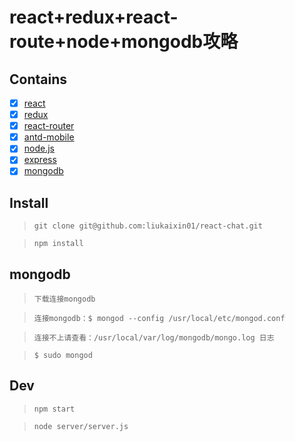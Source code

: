 # react+redux+react-route+node+mongodb攻略

## Contains

- [x] [react](https://reactjs.org/)
- [x] [redux](http://cn.redux.js.org/)
- [x] [react-router](http://www.ruanyifeng.com/blog/2016/05/react_router.html?utm_source=tool.lu)
- [x] [antd-mobile](https://mobile.ant.design)
- [x] [node.js](http://nodejs.cn/)
- [x] [express](http://www.expressjs.com.cn/)
- [x] [mongodb](http://www.runoob.com/mongodb/mongodb-tutorial.html)

## Install

> `git clone git@github.com:liukaixin01/react-chat.git`

> `npm install`

## mongodb

> `下载连接mongodb`

> `连接mongodb：$ mongod --config /usr/local/etc/mongod.conf`


> `连接不上请查看：/usr/local/var/log/mongodb/mongo.log 日志`

> `$ sudo mongod`

## Dev

> `npm start`

> `node server/server.js`